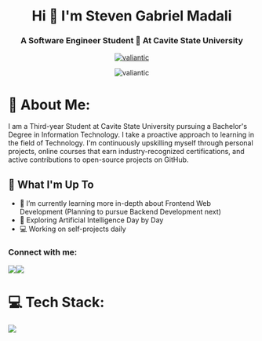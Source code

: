 <h1 align="center">Hi 👋 I'm Steven Gabriel Madali</h1>
<h3 align="center">A Software Engineer Student 🚀 At Cavite State University</h3>


<p align="center">
  <a href="https://github.com/ryo-ma/github-profile-trophy">
    <img src="https://github-profile-trophy.vercel.app/?username=valiantic&title=MultiLanguage,Commits,Repositories,Experience,Followers,Stars&column=-1" alt="valiantic" />
  </a>
</p>
<p align="center"><img align="center" src="https://github-readme-streak-stats.herokuapp.com/?user=valiantic&theme=tokyonight" alt="valiantic" /></p>


# 💫 About Me:
I am a Third-year Student at Cavite State University pursuing a Bachelor's Degree in Information Technology. I take a proactive approach to learning in the field of Technology. I'm continuously upskilling myself through personal projects, online courses that earn industry-recognized certifications, and active contributions to open-source projects on GitHub.

## 🚀 What I'm Up To

- 🌱 I’m currently learning more in-depth about Frontend Web Development (Planning to pursue Backend Development next)
- 🤖 Exploring Artificial Intelligence Day by Day
- 💻  Working on self-projects daily

<h3 align="left">Connect with me:</h3>
<div align="left">
<!--   <a href="https://www.linkedin.com/in/steven-madali" target="blank"><img align="center" src="https://raw.githubusercontent.com/rahuldkjain/github-profile-readme-generator/master/src/images/icons/Social/linked-in-alt.svg" alt="www.linkedin.com/in/steven-gabriel-madali-27201b268" height="30" width="40" /></a>
<a href="https://www.instagram.com/stevemadali/" target="blank"><img align="center" src="https://raw.githubusercontent.com/rahuldkjain/github-profile-readme-generator/master/src/images/icons/Social/instagram.svg" alt="https://www.instagram.com/stevemadali/" height="30" width="40" /></a> -->
<a href="https://www.linkedin.com/in/steven-madali/"><img src="https://img.shields.io/badge/LinkedIn-%230077B5.svg?&style=for-the-badge&logo=linkedin&logoColor=white"></a><a href="https://instagram.com/stevemadali"><img src="https://img.shields.io/badge/Instagram-%23E4405F.svg?&style=for-the-badge&logo=instagram&logoColor=white"></a>

# 💻 Tech Stack:
<p align="left">
  <a href="https://skillicons.dev">
    <img src="https://skillicons.dev/icons?i=html,css,bootstrap,figma,git,github,javascript,react,tailwind,python,mysql,php,java&theme=dark" />
  </a>
</p> 
